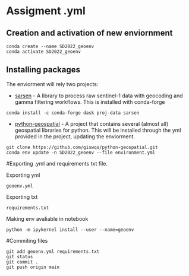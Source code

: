 # Assigment .yml
## Creation and activation of new enviornment 


```
conda create --name SD2022_geoenv
conda activate SD2022_geoenv
```


## Installing packages
The enviorment will rely two projects: 

* [sarsen](https://github.com/bopen/sarsen) - A library to process raw sentinel-1 data with geocoding and gamma filtering workflows. This is installed with conda-forge


```
conda install -c conda-forge dask proj-data sarsen
```


* [python-geospatial](https://github.com/giswqs/python-geospatial) - A project that contains several (almost all) geospatial libraries for python. This will be installed through the yml provided in the project, updating the enviorment.
 
```
git clone https://github.com/giswqs/python-geospatial.git
conda env update -n SD2022_geoenv --file environment.yml
```
#Exporting .yml and requirements txt file.

Exporting yml
```
geoenv.yml
```

Exporting txt
```
requirements.txt
```
Making env avaliable in notebook
```
python -m ipykernel install --user --name=geoenv
```

#Commiting files
 ```
git add geoenv.yml requirements.txt
git status
git commit .
git push origin main
```

